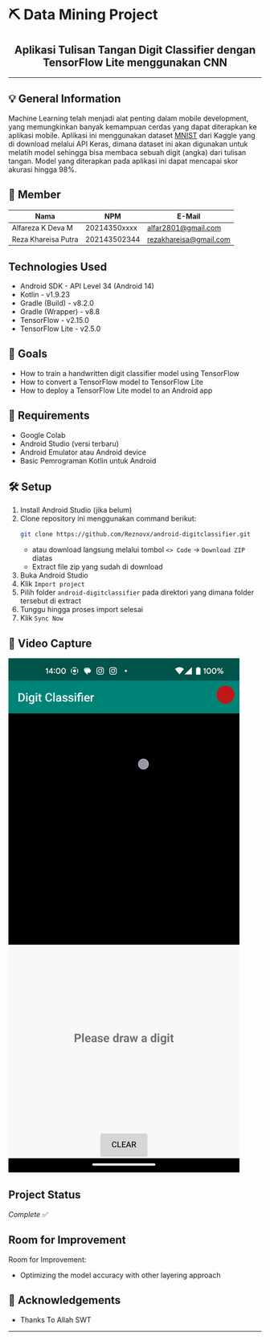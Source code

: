 # ⛏️ Data Mining Project
<h2 align="center">
Aplikasi Tulisan Tangan Digit Classifier dengan TensorFlow Lite menggunakan CNN<br/>
</h2>

<hr>

<a name="general-information"></a>

## 💡 General Information
Machine Learning telah menjadi alat penting dalam mobile development, yang memungkinkan banyak kemampuan cerdas yang dapat diterapkan ke aplikasi mobile. Aplikasi ini menggunakan dataset [MNIST](https://www.kaggle.com/datasets/hojjatk/mnist-dataset) dari Kaggle yang di download melalui API Keras, dimana dataset ini akan digunakan untuk melatih model sehingga bisa membaca sebuah digit (angka) dari tulisan tangan. Model yang diterapkan pada aplikasi ini dapat mencapai skor akurasi hingga 98%.

<a name="creator-information"></a>

## 👥 Member
| Nama                  | NPM          | E-Mail                 |
| --------------------- | ------------ | ---------------------- |
| Alfareza K Deva M     | 20214350xxxx | alfar2801@gmail.com    |
| Reza Khareisa Putra   | 202143502344 | rezakhareisa@gmail.com |


<a name="technologies-used"></a>

## Technologies Used
- Android SDK - API Level 34 (Android 14)
- Kotlin - v1.9.23
- Gradle (Build) - v8.2.0
- Gradle (Wrapper) - v8.8
- TensorFlow - v2.15.0
- TensorFlow Lite - v2.5.0

<a name="goals"></a>

## 🎯 Goals
- How to train a handwritten digit classifier model using TensorFlow
- How to convert a TensorFlow model to TensorFlow Lite
- How to deploy a TensorFlow Lite model to an Android app

<a name="requirements"></a>

## 📝 Requirements
- Google Colab
- Android Studio (versi terbaru)
- Android Emulator atau Android device
- Basic Pemrograman Kotlin untuk Android


<a name="setup"></a>

## 🛠️ Setup
1. Install Android Studio (jika belum)
2. Clone repository ini menggunakan command berikut:
    ```bash
    git clone https://github.com/Reznovx/android-digitclassifier.git
    ```
    - atau download langsung melalui tombol `<> Code` -> `Download ZIP` diatas
    - Extract file zip yang sudah di download
3. Buka Android Studio
4. Klik `Import project`
5. Pilih folder `android-digitclassifier` pada direktori yang dimana folder tersebut di extract 
6. Tunggu hingga proses import selesai
7. Klik `Sync Now`


<!-- <a name="usage"></a> -->

<!-- ## Usage
1. To run the backend, you can use the following steps:
    - go to `api` folder
    - run this command in your terminal
    ```bash
    uvicorn main-tf-serving:app --reload --host 0.0.0.0
    ```
    - or just type
    ```bash
    python main.py
    ``` -->
    
<a name="videocapture"></a>

## 🎥 Video Capture
<nl>

![android-app-demo Gif](https://github.com/Reznovx/android-digitclassifier/blob/main/app/src/main/assets/android-app-demo.gif?raw=true)

<a name="project-status">

## Project Status
_Complete_ ✅

<a name="room-for-improvement">

## Room for Improvement
Room for Improvement:
- Optimizing the model accuracy with other layering approach

<a name="acknowledgements">

## 🙏 Acknowledgements
- Thanks To Allah SWT
<hr>
